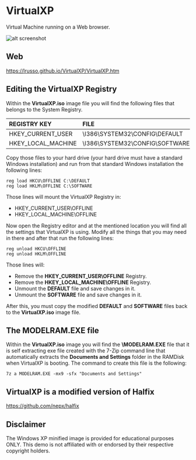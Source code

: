 # VirtualXP

Virtual Machine running on a Web browser.

![alt screenshot](https://raw.githubusercontent.com/lrusso/VirtualXP/master/VirtualXP.png)

## Web

https://lrusso.github.io/VirtualXP/VirtualXP.htm

## Editing the VirtualXP Registry

Within the **VirtualXP.iso** image file you will find the following files that belongs to the System Registry.

| REGISTRY KEY  | FILE |
| :------------ | :--------------- |
| HKEY_CURRENT_USER | \I386\SYSTEM32\CONFIG\DEFAULT |
| HKEY_LOCAL_MACHINE | \I386\SYSTEM32\CONFIG\SOFTWARE |

Copy those files to your hard drive (your hard drive must have a standard Windows installation) and run from that standard Windows installation the following lines:

```
reg load HKCU\OFFLINE C:\DEFAULT
reg load HKLM\OFFLINE C:\SOFTWARE
```

Those lines will mount the VirtualXP Registry in:

* HKEY_CURRENT_USER\OFFLINE 
* HKEY_LOCAL_MACHINE\OFFLINE
 
Now open the Registry editor and at the mentioned location you will find all the settings that VirtualXP is using. Modify all the things that you may need in there and after that run the following lines:

```
reg unload HKCU\OFFLINE
reg unload HKLM\OFFLINE
```

Those lines will:

* Remove the **HKEY_CURRENT_USER\OFFLINE** Registry.
* Remove the **HKEY_LOCAL_MACHINE\OFFLINE** Registry.
* Unmount the **DEFAULT** file and save changes in it.
* Unmount the **SOFTWARE** file and save changes in it.

After this, you must copy the modified **DEFAULT** and **SOFTWARE** files back to the **VirtualXP.iso** image file.

## The MODELRAM.EXE file

Within the **VirtualXP.iso** image you will find the **\MODELRAM.EXE** file that it is self extracting exe file created with the 7-Zip command line that automatically extracts the **Documents and Settings** folder in the RAMDisk when VirtualXP is booting. The command to create this file is the following:

```
7z a MODELRAM.EXE -mx9 -sfx "Documents and Settings"
```

## VirtualXP is a modified version of Halfix

https://github.com/nepx/halfix

## Disclaimer

The Windows XP minified image is provided for educational purposes ONLY. This demo is not affiliated with or endorsed by their respective copyright holders.

